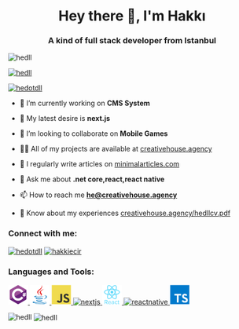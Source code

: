 <h1 align="center">Hey there 👋, I'm Hakkı</h1>
<h3 align="center">A kind of full stack developer from Istanbul</h3>

<p align="left"> <img src="https://komarev.com/ghpvc/?username=hedll&label=Profile%20views&color=0e75b6&style=flat" alt="hedll" /> </p>

<p align="left"> <a href="https://github.com/ryo-ma/github-profile-trophy"><img src="https://github-profile-trophy.vercel.app/?username=hedll" alt="hedll" /></a> </p>

<p align="left"> <a href="https://twitter.com/hedotdll" target="blank"><img src="https://img.shields.io/twitter/follow/hedotdll?logo=twitter&style=for-the-badge" alt="hedotdll" /></a> </p>

- 🔭 I’m currently working on **CMS System**

- 🌱 My latest desire is **next.js**

- 👯 I’m looking to collaborate on **Mobile Games**

- 👨‍💻 All of my projects are available at [creativehouse.agency](creativehouse.agency)

- 📝 I regularly write articles on [minimalarticles.com](minimalarticles.com)

- 💬 Ask me about **.net core,react,react native**

- 📫 How to reach me **he@creativehouse.agency**

- 📄 Know about my experiences [creativehouse.agency/hedllcv.pdf](creativehouse.agency/hedllcv.pdf)

<h3 align="left">Connect with me:</h3>
<p align="left">
<a href="https://twitter.com/hedotdll" target="blank"><img align="center" src="https://raw.githubusercontent.com/rahuldkjain/github-profile-readme-generator/master/src/images/icons/Social/twitter.svg" alt="hedotdll" height="30" width="40" /></a>
<a href="https://linkedin.com/in/hakkiecir" target="blank"><img align="center" src="https://raw.githubusercontent.com/rahuldkjain/github-profile-readme-generator/master/src/images/icons/Social/linked-in-alt.svg" alt="hakkiecir" height="30" width="40" /></a>
</p>

<h3 align="left">Languages and Tools:</h3>
<p align="left"> <a href="https://www.w3schools.com/cs/" target="_blank" rel="noreferrer"> <img src="https://raw.githubusercontent.com/devicons/devicon/master/icons/csharp/csharp-original.svg" alt="csharp" width="40" height="40"/> </a> <a href="https://www.java.com" target="_blank" rel="noreferrer"> <img src="https://raw.githubusercontent.com/devicons/devicon/master/icons/java/java-original.svg" alt="java" width="40" height="40"/> </a> <a href="https://developer.mozilla.org/en-US/docs/Web/JavaScript" target="_blank" rel="noreferrer"> <img src="https://raw.githubusercontent.com/devicons/devicon/master/icons/javascript/javascript-original.svg" alt="javascript" width="40" height="40"/> </a> <a href="https://nextjs.org/" target="_blank" rel="noreferrer"> <img src="https://cdn.worldvectorlogo.com/logos/nextjs-2.svg" alt="nextjs" width="40" height="40"/> </a> <a href="https://reactjs.org/" target="_blank" rel="noreferrer"> <img src="https://raw.githubusercontent.com/devicons/devicon/master/icons/react/react-original-wordmark.svg" alt="react" width="40" height="40"/> </a> <a href="https://reactnative.dev/" target="_blank" rel="noreferrer"> <img src="https://reactnative.dev/img/header_logo.svg" alt="reactnative" width="40" height="40"/> </a> <a href="https://www.typescriptlang.org/" target="_blank" rel="noreferrer"> <img src="https://raw.githubusercontent.com/devicons/devicon/master/icons/typescript/typescript-original.svg" alt="typescript" width="40" height="40"/> </a> </p>

<p><img align="left" src="https://github-readme-stats.vercel.app/api/top-langs?username=hedll&show_icons=true&locale=en&layout=compact" alt="hedll" /></p>

<p>&nbsp;<img align="center" src="https://github-readme-stats.vercel.app/api?username=hedll&show_icons=true&locale=en" alt="hedll" /></p>
